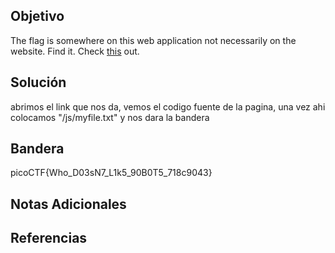 

## Objetivo
The flag is somewhere on this web application not necessarily on the website. Find it. Check [this](http://saturn.picoctf.net:55771/) out.

## Solución
abrimos el link que nos da, vemos el codigo fuente de la pagina, una vez ahi colocamos "/js/myfile.txt" y nos dara la bandera

## Bandera
picoCTF{Who_D03sN7_L1k5_90B0T5_718c9043}

## Notas Adicionales 


## Referencias